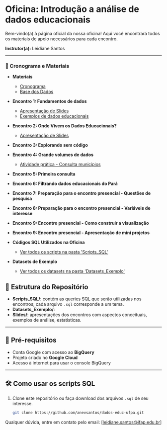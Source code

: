 # Oficina: Introdução a análise de dados educacionais

Bem-vindo(a) à página oficial da nossa oficina! Aqui você encontrará todos os materiais de apoio necessários para cada encontro.

**Instrutor(a):** Leidiane Santos

---

### 📅 Cronograma e Materiais
* **Materiais**
    * [Cronograma](cronograma_oficina_dados.pdf)
    * [Base dos Dados](https://basedosdados.org/)    

* **Encontro 1: Fundamentos de dados**
    * [Apresentação de Slides](mod1_1.pdf)
    * [Exemplos de dados educacionais](apoio_mod1.pdf) 
    
* **Encontro 2: Onde Vivem os Dados Educacionais?**
    * [Apresentação de Slides](mod1_2.pdf)
   

* **Encontro 3: Explorando sem código**
  
* **Encontro 4: Grande volumes de dados**
   *  [Atividade prática - Consulta municípios](cod_municipio_pa)

* **Encontro 5: Primeira consulta**

* **Encontro 6: Filtrando dados educacionais do Pará**

* **Encontro 7: Preparação para o encontro presencial - Questões de pesquisa**

* **Encontro 8: Preparação para o encontro presencial - Variáveis de interesse**

* **Encontro 9: Encontro presencial - Como construir a visualização**

* **Encontro 9: Encontro presencial - Apresentação de mini projetos**

* **Códigos SQL Utilizados na Oficina**
    * [Ver todos os scripts na pasta 'Scripts_SQL'](cod_municipio_pa)

* **Datasets de Exemplo**
    * [Ver todos os datasets na pasta 'Datasets_Exemplo'](link-para-a-pasta)

## 📂 Estrutura do Repositório

- **Scripts_SQL/**: contém as queries SQL que serão utilizadas nos encontros; cada arquivo `.sql` corresponde a um tema.  
- **Datasets_Exemplo/**:   
- **Slides/**: apresentações dos encontros com aspectos conceituais, exemplos de análise, estatísticas.  

---

## 🔧 Pré-requisitos

- Conta Google com acesso ao **BigQuery**  
- Projeto criado no **Google Cloud**  
- Acesso à internet para usar o console BigQuery  

---

## 🛠️ Como usar os scripts SQL

1. Clone este repositório ou faça download dos arquivos `.sql` de seu interesse.  
   ```bash
   git clone https://github.com/anevsantos/dados-educ-ufpa.git


Qualquer dúvida, entre em contato pelo email: [leidiane.santos@ifap.edu.br]
